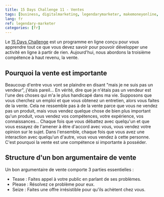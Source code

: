 ```yaml
---
title: 15 Days Challenge 11 - Ventes
tags: [business, digitalmarketing, legendarymarketer, makemoneyonline, onlinebusiness, 15dayschallenge, highincomeskill, sales]
lang: fr
ref: legendary-marketer
categories: [fr]
---
```

Le [15 Days Challenge][1] est un programme en ligne conçu pour vous apprendre tout ce que vous devez savoir pour pouvoir développer une activité en ligne à partir de rien.
Aujourd'hui, nous abordons la troisième compétence à haut revenu, la vente.

[1]: https://bit.ly/15daysonly "Start the 15 days challenge now"

## Pourquoi la vente est importante

Beaucoup d'entre vous vont se plaindre en disant "mais je ne suis pas un vendeur", j'étais pareil... En vérité, dire que je n'étais pas un vendeur est l'une des choses qui m'a le plus handicapé dans ma vie.
Supposons que vous cherchez un emploi et que vous obtenez un entretien, alors vous faites de la vente. Cela ne ressemble pas à de la vente parce que vous ne vendez pas un produit, mais vous vendez quelque chose de bien plus important qu'un produit, vous vendez vos compétences, votre expérience, vos connaissances...
Chaque fois que vous débattez avec quelqu'un et que vous essayez de l'amener à être d'accord avec vous, vous vendez votre opinion sur le sujet. Dans l'ensemble, chaque fois que vous avez une interaction avec quelqu'un d'autre, vous vous vendez à cette personne.
C'est pourquoi la vente est une compétence si importante à posséder.

## Structure d'un bon argumentaire de vente

Un bon argumentaire de vente comporte 3 parties essentielles :
- Tease : Faites appel à votre public en parlant de ses problèmes.
- Please : Résolvez ce problème pour eux.
- Seize : Faites une offre irrésistible pour qu'ils achètent chez vous.
